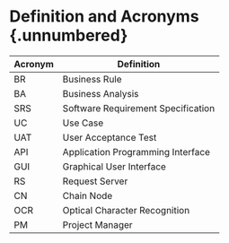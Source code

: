 # Definition and Acronyms {.unnumbered}

| Acronym | Definition                         |
| ------- | ---------------------------------- |
| BR      | Business Rule                      |
| BA      | Business Analysis                  |
| SRS     | Software Requirement Specification |
| UC      | Use Case                           |
| UAT     | User Acceptance Test               |
| API     | Application Programming Interface  |
| GUI     | Graphical User Interface           |
| RS      | Request Server                     |
| CN      | Chain Node                         |
| OCR     | Optical Character Recognition      |
| PM      | Project Manager                    |